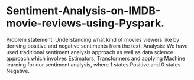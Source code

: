 # Sentiment-Analysis-on-IMDB-movie-reviews-using-Pyspark.
Problem statement: Understanding what kind of movies viewers like by deriving positive and negative sentiments from the text. Analysis: We have used traditional sentiment analysis approach as well as data science approach which involves Estimators, Transformers and applying Machine learning for our sentiment analysis, where 1 states Positive and 0 states Negative.
